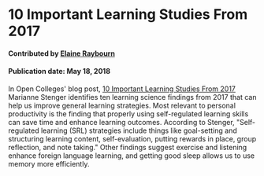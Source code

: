 
# 10 Important Learning Studies From 2017

#### Contributed by [Elaine Raybourn](https://github.com/elaineraybourn)

#### Publication date: May 18, 2018

In Open Colleges' blog post, [10 Important Learning Studies From 2017](https://www.opencolleges.edu.au/informed/features/10-important-learning-studies-2017/#comments) Marianne Stenger identifies ten learning science findings from 2017 that can help us improve general learning strategies. Most relevant to personal productivity is the finding that properly using self-regulated learning skills can save time and enhance learning outcomes. According to Stenger, "Self-regulated learning (SRL) strategies include things like goal-setting and structuring learning content, self-evaluation, putting rewards in place, group reflection, and note taking."  Other findings suggest exercise and listening enhance foreign language learning, and getting good sleep allows us to use memory more efficiently. 

<!---
Publish: no
Categories: Skills
Topics: 
Level: 2
Prerequisites: defaults
Aggregate: none
--->
